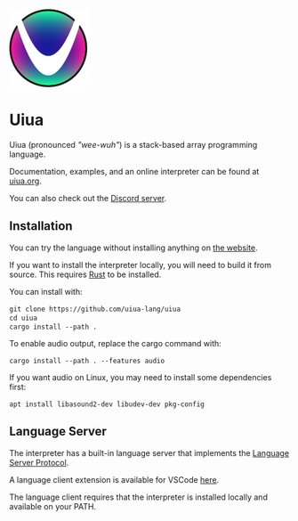 
<img src="site/uiua-logo.png" width="140"/> 

# Uiua

Uiua (pronounced *"wee-wuh"*) is a stack-based array programming language.

Documentation, examples, and an online interpreter can be found at [uiua.org](https://uiua.org).

You can also check out the [Discord server](https://discord.gg/3r9nrfYhCc).

## Installation

You can try the language without installing anything on [the website](https://uiua.org).

If you want to install the interpreter locally, you will need to build it from source.
This requires [Rust](https://www.rust-lang.org/tools/install) to be installed.

You can install with:
```
git clone https://github.com/uiua-lang/uiua
cd uiua
cargo install --path .
```

To enable audio output, replace the cargo command with:
```
cargo install --path . --features audio
```

If you want audio on Linux, you may need to install some dependencies first:
```
apt install libasound2-dev libudev-dev pkg-config
```

## Language Server

The interpreter has a built-in language server that implements the [Language Server Protocol](https://microsoft.github.io/language-server-protocol/).

A language client extension is available for VSCode [here](https://marketplace.visualstudio.com/items?itemName=uiua-lang.uiua-vscode).

The language client requires that the interpreter is installed locally and available on your PATH.